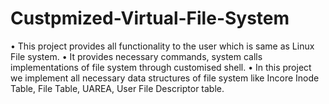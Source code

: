 # Custpmized-Virtual-File-System
• This project provides all functionality to the user which is same as Linux File system.  • It provides necessary commands, system calls implementations of file system through  customised shell.  • In this project we implement all necessary data structures of file system like Incore Inode  Table, File Table, UAREA, User File Descriptor table.
